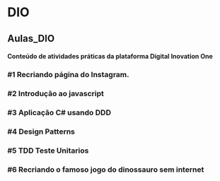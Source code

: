 # DIO
## Aulas_DIO
#### Conteúdo de atividades práticas da plataforma Digital Inovation One


### #1 Recriando página do Instagram.

### #2 Introdução ao javascript

### #3 Aplicação C# usando DDD 

### #4 Design Patterns

### #5 TDD Teste Unitarios 

### #6 Recriando o famoso jogo do dinossauro sem internet
